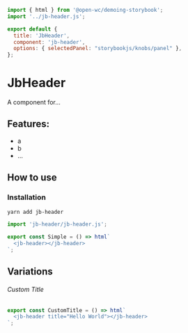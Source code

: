 ```js script
import { html } from '@open-wc/demoing-storybook';
import '../jb-header.js';

export default {
  title: 'JbHeader',
  component: 'jb-header',
  options: { selectedPanel: "storybookjs/knobs/panel" },
};
```

# JbHeader

A component for...

## Features:

- a
- b
- ...

## How to use

### Installation

```bash
yarn add jb-header
```

```js
import 'jb-header/jb-header.js';
```

```js preview-story
export const Simple = () => html`
  <jb-header></jb-header>
`;
```

## Variations

###### Custom Title

```js preview-story
export const CustomTitle = () => html`
  <jb-header title="Hello World"></jb-header>
`;
```
